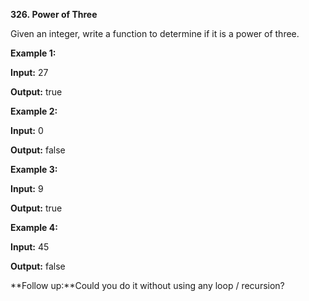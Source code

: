 **326. Power of Three**

Given an integer, write a function to determine if it is a power of three.

**Example 1:**

**Input:** 27

**Output:** true

**Example 2:**

**Input:** 0

**Output:** false

**Example 3:**

**Input:** 9

**Output:** true

**Example 4:**

**Input:** 45

**Output:** false

**Follow up:**Could you do it without using any loop / recursion?
